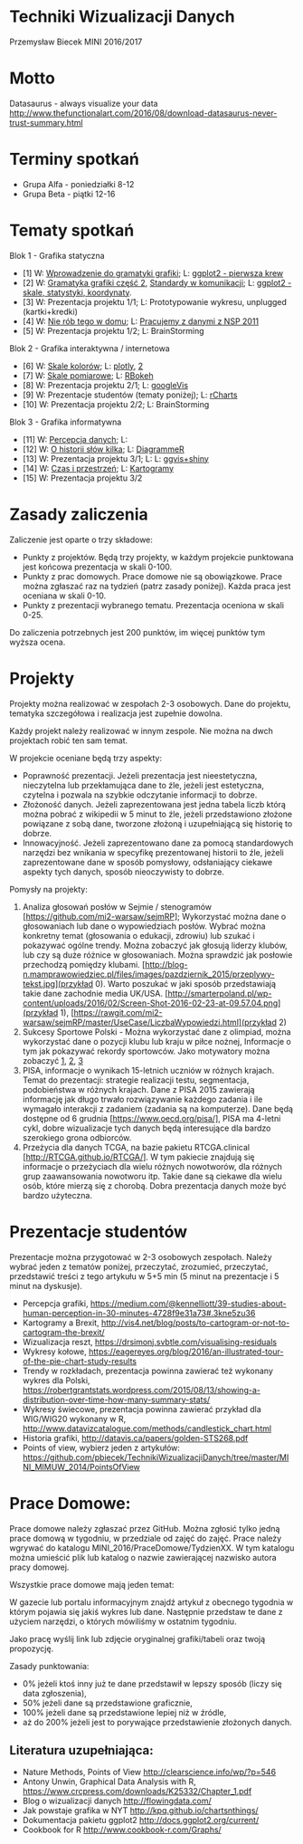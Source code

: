 # Techniki Wizualizacji Danych

Przemysław Biecek
MINI 2016/2017

# Motto

Datasaurus - always visualize your data 
http://www.thefunctionalart.com/2016/08/download-datasaurus-never-trust-summary.html

# Terminy spotkań

* Grupa Alfa - poniedziałki 8-12
* Grupa Beta - piątki 12-16

# Tematy spotkań

Blok 1 - Grafika statyczna

* [1] W: [Wprowadzenie do gramatyki grafiki](http://biecek.pl/Eseje/indexGramatyka.html); L: [ggplot2 - pierwsza krew](https://pbiecek.gitbooks.io/przewodnik/content/Wizualizacja/jak_tworzyc_wykresy_ggplot2.html)
* [2] W: [Gramatyka grafiki część 2](http://biecek.pl/Eseje/indexGramatyka.html), [Standardy w komunikacji](http://www.ibcs-a.org/); L: [ggplot2 - skale, statystyki, koordynaty](https://pbiecek.gitbooks.io/przewodnik/content/Wizualizacja/jak_tworzyc_wykresy_ggplot2.html).
* [3] W: Prezentacja projektu 1/1; L: Prototypowanie wykresu, unplugged (kartki+kredki)
* [4] W: [Nie rób tego w domu](http://biecek.pl/Eseje/indexPomylka.html); L: [Pracujemy z danymi z NSP 2011](http://stat.gov.pl/spisy-powszechne/nsp-2011/nsp-2011-wyniki/)
* [5] W: Prezentacja projektu 1/2; L: BrainStorming

Blok 2 - Grafika interaktywna / internetowa

* [6] W: [Skale kolorów](http://biecek.pl/Eseje/indexKolory.html); L: [plotly](https://plot.ly/r/getting-started/), [2](https://github.com/pbiecek/TechnikiWizualizacjiDanych/tree/master/MINI_MIMUW_2014/materialy_z_wykladow_i_lab/plotly)
* [7] W: [Skale pomiarowe](http://biecek.pl/Eseje/indexKuchnia.html); L: [RBokeh](http://hafen.github.io/rbokeh/#preview)
* [8] W: Prezentacja projektu 2/1; L: [googleVis](http://www.magesblog.com/2016/09/googlevis-061-on-cran.html)
* [9] W: Prezentacje studentów (tematy poniżej); L: [rCharts](https://github.com/pbiecek/TechnikiWizualizacjiDanych/tree/master/MINI_MIMUW_2014/materialy_z_wykladow_i_lab/rCharts)
* [10] W: Prezentacja projektu 2/2; L: BrainStorming

Blok 3 - Grafika informatywna

* [11] W: [Percepcja danych](http://biecek.pl/Eseje/indexDane.html); L: 
* [12] W: [O historii słów kilka](http://biecek.pl/Eseje/indexHistoria.html); L: [DiagrammeR](https://github.com/rich-iannone/DiagrammeR)
* [13] W: Prezentacja projektu 3/1; L: L: [ggvis+shiny](http://ggvis.rstudio.com/interactivity.html)
* [14] W: [Czas i przestrzeń](http://biecek.pl/Eseje/indexDroga.html); L: [Kartogramy](https://github.com/pbiecek/TechnikiWizualizacjiDanych/tree/master/MINI_MIMUW_2014/materialy_z_wykladow_i_lab/mapy)
* [15] W: Prezentacja projektu 3/2


# Zasady zaliczenia

Zaliczenie jest oparte o trzy składowe:

* Punkty z projektów. Będą trzy projekty, w każdym projekcie punktowana jest końcowa prezentacja w skali 0-100. 
* Punkty z prac domowych. Prace domowe nie są obowiązkowe. Prace można zgłaszać raz na tydzień (patrz zasady poniżej). Każda praca jest oceniana w skali 0-10.
* Punkty z prezentacji wybranego tematu. Prezentacja oceniona w skali 0-25.

Do zaliczenia potrzebnych jest 200 punktów, im więcej punktów tym wyższa ocena.

# Projekty

Projekty można realizować w zespołach 2-3 osobowych. 
Dane do projektu, tematyka szczegółowa i realizacja jest zupełnie dowolna. 

Każdy projekt należy realizować w innym zespole. Nie można na dwch projektach robić ten sam temat.

W projekcie oceniane będą trzy aspekty:

* Poprawność prezentacji. Jeżeli prezentacja jest nieestetyczna, nieczytelna lub przekłamująca dane to źle, jeżeli jest estetyczna, czytelna i pozwala na szybkie odczytanie informacji to dobrze.
* Złożoność danych. Jeżeli zaprezentowana jest jedna tabela liczb którą można pobrać z wikipedii w 5 minut to źle, jeżeli przedstawiono złożone powiązane z sobą dane, tworzone złożoną i uzupełniającą się historię to dobrze.
* Innowacyjność. Jeżeli zaprezentowano dane za pomocą standardowych narzędzi bez wnikania w specyfikę prezentowanej historii to źle, jeżeli  zaprezentowane dane w sposób pomysłowy, odsłaniający ciekawe aspekty tych danych, sposób nieoczywisty to dobrze.

Pomysły na projekty:

1. Analiza głosowań posłów w Sejmie / stenogramów [https://github.com/mi2-warsaw/sejmRP]; Wykorzystać można dane o głosowaniach lub dane o wypowiedziach posłów. Wybrać można konkretny temat (głosowania o edukacji, zdrowiu) lub szukać i pokazywać ogólne trendy. Można zobaczyć jak głosują liderzy klubów, lub czy są duże różnice w głosowaniach. Można sprawdzić jak posłowie przechodzą pomiędzy klubami. [http://blog-n.mamprawowiedziec.pl/files/images/pazdziernik_2015/przeplywy-tekst.jpg](przykład 0). Warto poszukać w jaki sposób przedstawiają takie dane zachodnie media UK/USA. [http://smarterpoland.pl/wp-content/uploads/2016/02/Screen-Shot-2016-02-23-at-09.57.04.png](przykład 1), [https://rawgit.com/mi2-warsaw/sejmRP/master/UseCase/LiczbaWypowiedzi.html](przykład 2)
2. Sukcesy Sportowe Polski - Można wykorzystać dane z olimpiad, można wykorzystać dane o pozycji klubu lub kraju w piłce nożnej, Informacje o tym jak pokazywać rekordy sportowców. Jako motywatory można zobaczyć [1](http://www.swissinfo.ch/eng/rio-2016-_swiss-olympians---the-solo-specialists-/42349156?utm_content=bufferd148b&utm_medium=social&utm_source=twitter.com&utm_campaign=), [2](http://flowingdata.com/2016/08/11/michael-phelps-race-times-since-his-first-olympics/), [3](http://danielmarcelino.github.io/blog/2016/yet-the-worst-olympic-chart.html)
3. PISA, informacje o wynikach 15-letnich uczniów w różnych krajach. Temat do prezentacji: strategie realizacji testu, segmentacja, podobieństwa w różnych krajach. Dane z PISA 2015 zawierają informację jak długo trwało rozwiązywanie każdego zadania i ile wymagało interakcji z zadaniem (zadania są na komputerze). Dane będą dostępne od 6 grudnia [https://www.oecd.org/pisa/], PISA ma 4-letni cykl, dobre wizualizacje tych danych będą interesujące dla bardzo szerokiego grona odbiorców.
4. Przeżycia dla danych TCGA, na bazie pakietu RTCGA.clinical [http://RTCGA.github.io/RTCGA/]. W tym pakiecie znajdują się informacje o przeżyciach dla wielu różnych nowotworów, dla różnych grup zaawansowania nowotworu itp. Takie dane są ciekawe dla wielu osób, które mierzą się z chorobą. Dobra prezentacja danych może być bardzo użyteczna.


# Prezentacje studentów

Prezentacje można przygotować w 2-3 osobowych zespołach. Należy wybrać jeden z tematów poniżej, przeczytać, zrozumieć, przeczytać, przedstawić treści z tego artykułu w 5+5 min (5 minut na prezentacje i 5 minut na dyskusje).

* Percepcja grafiki, https://medium.com/@kennelliott/39-studies-about-human-perception-in-30-minutes-4728f9e31a73#.3kne5zu36
* Kartogramy a Brexit, http://vis4.net/blog/posts/to-cartogram-or-not-to-cartogram-the-brexit/
* Wizualizacja reszt, https://drsimonj.svbtle.com/visualising-residuals
* Wykresy kołowe, https://eagereyes.org/blog/2016/an-illustrated-tour-of-the-pie-chart-study-results
* Trendy w rozkładach, prezentacja powinna zawierać też wykonany wykres dla Polski, https://robertgrantstats.wordpress.com/2015/08/13/showing-a-distribution-over-time-how-many-summary-stats/
* Wykresy świecowe, prezentacja powinna zawierać przykład dla WIG/WIG20 wykonany w R, http://www.datavizcatalogue.com/methods/candlestick_chart.html
* Historia grafiki, http://datavis.ca/papers/golden-STS268.pdf
* Points of view, wybierz jeden z artykułów: https://github.com/pbiecek/TechnikiWizualizacjiDanych/tree/master/MINI_MIMUW_2014/PointsOfView


# Prace Domowe:

Prace domowe należy zgłaszać przez GitHub. Można zgłosić tylko jedną prace domową w tygodniu, w przedziale od zajęć do zajęć. Prace należy wgrywać do katalogu MINI_2016/PraceDomowe/TydzienXX. W tym katalogu można umieścić plik lub katalog o nazwie zawierającej nazwisko autora pracy domowej.

Wszystkie prace domowe mają jeden temat:

W gazecie lub portalu informacyjnym znajdź artykuł z obecnego tygodnia w którym pojawia się jakiś wykres lub dane.
Następnie przedstaw te dane z użyciem narzędzi, o których mówiliśmy w ostatnim tygodniu.

Jako pracę wyślij link lub zdjęcie oryginalnej grafiki/tabeli oraz twoją propozycję.

Zasady punktowania: 

- 0% jeżeli ktoś inny już te dane przedstawił w lepszy sposób (liczy się data zgłoszenia),
- 50% jeżeli dane są przedstawione graficznie,
- 100% jeżeli dane są przedstawione lepiej niż w źródle,
- aż do 200% jeżeli jest to porywające przedstawienie złożonych danych.



Literatura uzupełniająca:
-------------------------
* Nature Methods, Points of View http://clearscience.info/wp/?p=546
* Antony Unwin, Graphical Data Analysis with R, https://www.crcpress.com/downloads/K25332/Chapter_1.pdf
* Blog o wizualizacji danych http://flowingdata.com/
* Jak powstaje grafika w NYT http://kpq.github.io/chartsnthings/
* Dokumentacja pakietu ggplot2 http://docs.ggplot2.org/current/
* Cookbook for R http://www.cookbook-r.com/Graphs/

